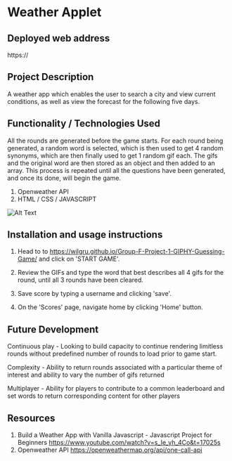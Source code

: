 # Weather Applet
## **Deployed web address**
https://
<br>

## **Project Description**

A weather app which enables the user to search a city and view current conditions, as well as view the forecast for the following five days. 
<br>

## **Functionality / Technologies Used**

All the rounds are generated before the game starts. For each round being generated, a random word is selected, which is then used to get 4 random synonyms, which are then finally used to get 1 random gif each. The gifs and the original word are then stored as an object and then added to an array. This process is repeated until all the questions have been generated, and once its done, will begin the game.

1) Openweather API
2) HTML / CSS / JAVASCRIPT

![Alt Text](https://github.com/wilgru/Group-F-Project-1-GIPHY-Guessing-Game/blob/main/assets/images/demo.png)
<br>

## **Installation and usage instructions**

1) Head to to https://wilgru.github.io/Group-F-Project-1-GIPHY-Guessing-Game/ and click on 'START GAME'. 

2) Review the GIFs and type the word that best describes all 4 gifs for the round, until all 3 rounds have been cleared. 

3) Save score by typing a username and clicking 'save'.

4) On the 'Scores' page, navigate home by clicking 'Home' button.  

## **Future Development**

Continuous play - Looking to build capacity to continue rendering limitless rounds without predefined number of rounds to load prior to game start. 

Complexity - Ability to return rounds associated with a particular theme of interest and ability to vary the number of gifs returned

Multiplayer - Ability for players to contribute to a common leaderboard and set words to return corresponding content for other players

## **Resources**
1) Build a Weather App with Vanilla Javascript - Javascript Project for Beginners https://www.youtube.com/watch?v=s_Ie_yh_4Co&t=17025s
2) Openweather API https://openweathermap.org/api/one-call-api


